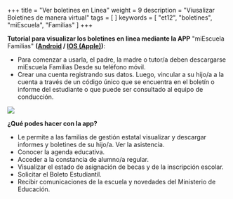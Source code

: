 +++
title = "Ver boletines en Linea"
weight = 9
description = "Viusalizar Boletines de manera virtual"
tags = [ ]
keywords = [ "et12", "boletines", "miEscuela", "Familias" ]
+++

**Tutorial para visualizar los boletines en linea mediante la APP** "miEscuela Familias" **([Android](https://play.google.com/store/apps/details?id=com.gob.ba.miescuela&pli=1) / [IOS (Apple)](https://apps.apple.com/ar/app/miescuela-familias/id1619622788))**:

* Para comenzar a usarla, el padre, la madre o tutor/a deben descargarse miEscuela Familias Desde su teléfono móvil.
* Crear una cuenta registrando sus datos. Luego, vincular a su hijo/a a la cuenta a través de un código único  que se encuentra en el boletín o informe del estudiante o que puede ser consultado al equipo de conducción.


![](https://play-lh.googleusercontent.com/6Xhlj0RSDCdyc5Izjq-li_mLgLkBQtMLRc7WqZnv3KnW-0Ssyw1dRdieYueYIz3T5PU=w240-h480-rw)



**¿Qué podes hacer con la app?**

* Le permite a las familias de gestión estatal visualizar y descargar informes y boletines de su hijo/a.
  Ver la asistencia.
* Conocer la agenda educativa.
* Acceder a la constancia de alumno/a regular.
* Visualizar el estado de asignación de becas y de la inscripción escolar.
* Solicitar el Boleto Estudiantil.
* Recibir comunicaciones de la escuela y novedades del Ministerio de Educación.

